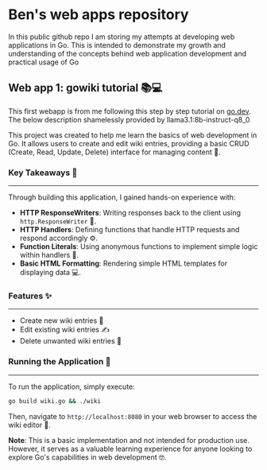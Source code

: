 # Ben's web apps repository
In this public github repo I am storing my attempts at developing web applications in Go. This is intended to demonstrate my growth and understanding of the concepts behind web application development and practical usage of Go

## Web app 1: gowiki tutorial 📚💻
This first webapp is from me following this step by step tutorial on [go.dev](https://go.dev/doc/articles/wiki/). The below description shamelessly provided by llama3.1:8b-instruct-q8_0

This project was created to help me learn the basics of web development in Go. It allows users to create and edit wiki entries, 
providing a basic CRUD (Create, Read, Update, Delete) interface for managing content 💼.

### Key Takeaways 📝
---------------

Through building this application, I gained hands-on experience with:

*   **HTTP ResponseWriters**: Writing responses back to the client using `http.ResponseWriter` 📨.
*   **HTTP Handlers**: Defining functions that handle HTTP requests and respond accordingly ⚙️.
*   **Function Literals**: Using anonymous functions to implement simple logic within handlers 🔩.
*   **Basic HTML Formatting**: Rendering simple HTML templates for displaying data 💻.

### Features ✨
-----

*   Create new wiki entries 📝
*   Edit existing wiki entries ✍️
*   Delete unwanted wiki entries 🚮

### Running the Application 🎉
------------------------

To run the application, simply execute:

```bash
go build wiki.go && ./wiki
```

Then, navigate to `http://localhost:8080` in your web browser to access the wiki editor 🔗.

**Note**: This is a basic implementation and not intended for production use. However, it serves as a valuable learning experience for anyone looking to explore Go's capabilities in web development 🤓.

